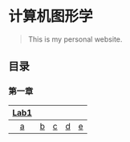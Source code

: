 # 计算机图形学
> This is my personal website.

## 目录
### 第一章
|[Lab1](https://liyi1003zcmu.github.io/CourseWare/CGChapters/Chapter1/Chapter-1-lab1.html)| | | | |
|:----:|:----:|:---:|:----:|:----:|
|[a](https://github.com/yyyanmh/yyyan.github.io/blob/main/CG/demo/ch01_a.html)|[b]()|[c]()|[d]()|[e]()|
